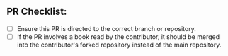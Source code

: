 ## PR Checklist:
- [ ] Ensure this PR is directed to the correct branch or repository.
- [ ] If the PR involves a book read by the contributor, it should be merged into the contributor's forked repository instead of the main repository.

